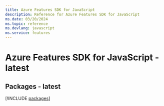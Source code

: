 ```yaml
---
title: Azure Features SDK for JavaScript
description: Reference for Azure Features SDK for JavaScript
ms.date: 03/20/2024
ms.topic: reference
ms.devlang: javascript
ms.service: features
---
```

# Azure Features SDK for JavaScript - latest
## Packages - latest
[!INCLUDE [packages](features-index.md)]